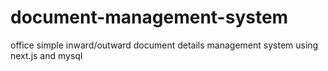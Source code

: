 # document-management-system
office simple inward/outward document details management system using next.js and mysql
